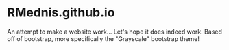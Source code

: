 # RMednis.github.io
An attempt to make a website work... Let's hope it does indeed work.
 Based off of bootstrap, more specifically the "Grayscale" bootstrap theme!
